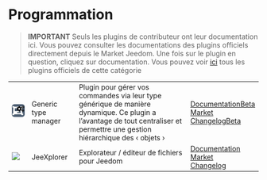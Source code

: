 
# Programmation


>**IMPORTANT**
>Seuls les plugins de contributeur ont leur documentation ici. Vous pouvez consulter les documentations des plugins officiels directement depuis le Market Jeedom. Une fois sur le plugin en question, cliquez sur documentation.
>Vous pouvez voir [ici](https://market.jeedom.com/index.php?v=d&p=market&type=plugin&categorie=programming) tous les plugins officiels de cette catégorie


| | | | |
|--- | --- | --- | ---|
|<img src="genericTypeManager/genericTypeManager_icon.png" class="pluginLogo" width="100" />|Generic type manager|Plugin pour gérer vos commandes via leur type générique de manière dynamique. Ce plugin a l’avantage de tout centraliser et permettre une gestion hiérarchique des ‹ objets ›|[Documentation](http://fobsoft.github.io/jeedom-plugins-documentation/genericTypeManager/fr_FR)[Beta](http://fobsoft.github.io/jeedom-plugins-documentation/genericTypeManager/fr_FR)<br/>[Market](https://market.jeedom.com/index.php?v=d&p=market_display&id=4235)<br/>[Changelog](http://fobsoft.github.io/jeedom-plugins-documentation/genericTypeManager/fr_FR/changelog)[Beta](http://fobsoft.github.io/jeedom-plugins-documentation/genericTypeManager/fr_FR/changelog)|
|<img src="jeexplorer/jeexplorer_icon.png" class="pluginLogo" width="100" />|JeeXplorer|Explorateur / éditeur de fichiers pour Jeedom|[Documentation](https://kiboost.github.io/jeedom_docs/plugins/jeexplorer/fr_FR/)<br/>[Market](https://market.jeedom.com/index.php?v=d&p=market_display&id=3690)<br/>[Changelog](https://kiboost.github.io/jeedom_docs/plugins/jeexplorer/fr_FR/changelog.html)|
